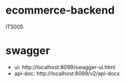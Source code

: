 # ecommerce-backend

IT5005

# swagger

- ui: http://localhost:8099/swagger-ui.html
- api-doc: http://localhost:8099/v2/api-docs



